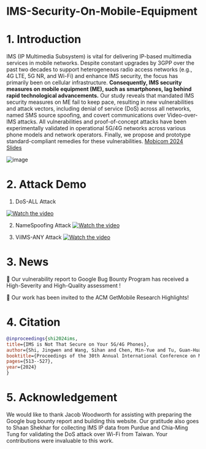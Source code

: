 # IMS-Security-On-Mobile-Equipment

# 1. Introduction

IMS (IP Multimedia Subsystem) is vital for delivering IP-based multimedia services in mobile networks. Despite constant upgrades by 3GPP over the past two decades to support heterogeneous radio access networks (e.g., 4G LTE, 5G NR, and Wi-Fi) and enhance IMS security, the focus has primarily been on cellular infrastructure. **Consequently, IMS security measures on mobile equipment (ME), such as smartphones, lag behind rapid technological advancements.** Our study reveals that mandated IMS security measures on ME fail to keep pace, resulting in new vulnerabilities and attack vectors, including denial of service (DoS) across all networks, named SMS source spoofing, and covert communications over Video-over-IMS attacks. All vulnerabilities and proof-of-concept attacks have been experimentally validated in operational 5G/4G networks across various phone models and network operators. Finally, we propose and prototype standard-compliant remedies for these vulnerabilities. [Mobicom 2024 Slides](https://github.com/user-attachments/files/18569379/Mobicom-Slide.pdf)

![image](https://github.com/user-attachments/assets/84c480ba-841b-4721-a1a8-a3c8a311e4d8)



# 2. Attack Demo

1. DoS-ALL Attack

[![Watch the video](https://img.youtube.com/vi/gHYOnps2qCI/maxresdefault.jpg)](https://youtu.be/gHYOnps2qCI)

2. NameSpoofing Attack
[![Watch the video](https://img.youtube.com/vi/jpsnLKp0S5Q/maxresdefault.jpg)](https://youtu.be/jpsnLKp0S5Q)

3. ViIMS-ANY Attack
[![Watch the video](https://img.youtube.com/vi/oYYxHHrFMqE/maxresdefault.jpg)](https://youtu.be/oYYxHHrFMqE)

# 3. News

🎉 Our vulnerability report to Google Bug Bounty Program has received a High-Severity and High-Quality assessment !

🎉 Our work has been invited to the ACM GetMobile Research Highlights!

# 4. Citation

```bibtex
@inproceedings{shi2024ims,
title={IMS is Not That Secure on Your 5G/4G Phones},
author={Shi, Jingwen and Wang, Sihan and Chen, Min-Yue and Tu, Guan-Hua and Xie, Tian and Chen, Man-Hsin and Hu, Yiwen and Li, Chi-Yu and Peng, Chunyi},
booktitle={Proceedings of the 30th Annual International Conference on Mobile Computing and Networking},
pages={513--527},
year={2024}
}		
```

# 5. Acknowledgement

We would like to thank Jacob Woodworth for assisting with preparing the Google bug bounty report and building this website. Our gratitude also goes to Shaan Shekhar for collecting IMS IP data from Purdue and Chia-Ming Tung for validating the DoS attack over Wi-Fi from Taiwan. Your contributions were invaluable to this work.
